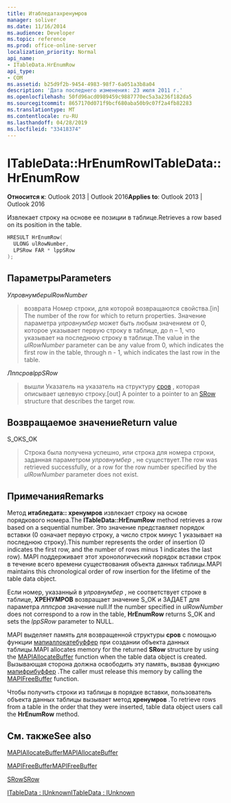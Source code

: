 ```yaml
---
title: Итабледатахренумров
manager: soliver
ms.date: 11/16/2014
ms.audience: Developer
ms.topic: reference
ms.prod: office-online-server
localization_priority: Normal
api_name:
- ITableData.HrEnumRow
api_type:
- COM
ms.assetid: b25d9f2b-9454-4983-98f7-6a051a3b8a04
description: 'Дата последнего изменения: 23 июля 2011 г.'
ms.openlocfilehash: 50fd96acd0989459c9887770ec5a3a236f182da5
ms.sourcegitcommit: 8657170d071f9bcf680aba50b9c07f2a4fb82283
ms.translationtype: MT
ms.contentlocale: ru-RU
ms.lasthandoff: 04/28/2019
ms.locfileid: "33418374"
---
```

# <a name="itabledatahrenumrow"></a><span data-ttu-id="2091c-103">ITableData::HrEnumRow</span><span class="sxs-lookup"><span data-stu-id="2091c-103">ITableData::HrEnumRow</span></span>

  
  
<span data-ttu-id="2091c-104">**Относится к**: Outlook 2013 | Outlook 2016</span><span class="sxs-lookup"><span data-stu-id="2091c-104">**Applies to**: Outlook 2013 | Outlook 2016</span></span> 
  
<span data-ttu-id="2091c-105">Извлекает строку на основе ее позиции в таблице.</span><span class="sxs-lookup"><span data-stu-id="2091c-105">Retrieves a row based on its position in the table.</span></span> 
  
```cpp
HRESULT HrEnumRow(
  ULONG ulRowNumber,
  LPSRow FAR * lppSRow
);
```

## <a name="parameters"></a><span data-ttu-id="2091c-106">Параметры</span><span class="sxs-lookup"><span data-stu-id="2091c-106">Parameters</span></span>

 <span data-ttu-id="2091c-107">_Улровнумбер_</span><span class="sxs-lookup"><span data-stu-id="2091c-107">_ulRowNumber_</span></span>
  
> <span data-ttu-id="2091c-108">возврата Номер строки, для которой возвращаются свойства.</span><span class="sxs-lookup"><span data-stu-id="2091c-108">[in] The number of the row for which to return properties.</span></span> <span data-ttu-id="2091c-109">Значение параметра _улровнумбер_ может быть любым значением от 0, которое указывает первую строку в таблице, до n – 1, что указывает на последнюю строку в таблице.</span><span class="sxs-lookup"><span data-stu-id="2091c-109">The value in the  _ulRowNumber_ parameter can be any value from 0, which indicates the first row in the table, through n - 1, which indicates the last row in the table.</span></span> 
    
 <span data-ttu-id="2091c-110">_Лппсров_</span><span class="sxs-lookup"><span data-stu-id="2091c-110">_lppSRow_</span></span>
  
> <span data-ttu-id="2091c-111">вышли Указатель на указатель на структуру [сров](srow.md) , которая описывает целевую строку.</span><span class="sxs-lookup"><span data-stu-id="2091c-111">[out] A pointer to a pointer to an [SRow](srow.md) structure that describes the target row.</span></span> 
    
## <a name="return-value"></a><span data-ttu-id="2091c-112">Возвращаемое значение</span><span class="sxs-lookup"><span data-stu-id="2091c-112">Return value</span></span>

<span data-ttu-id="2091c-113">S_OK</span><span class="sxs-lookup"><span data-stu-id="2091c-113">S_OK</span></span> 
  
> <span data-ttu-id="2091c-114">Строка была получена успешно, или строка для номера строки, заданная параметром _улровнумбер_ , не существует.</span><span class="sxs-lookup"><span data-stu-id="2091c-114">The row was retrieved successfully, or a row for the row number specified by the  _ulRowNumber_ parameter does not exist.</span></span> 
    
## <a name="remarks"></a><span data-ttu-id="2091c-115">Примечания</span><span class="sxs-lookup"><span data-stu-id="2091c-115">Remarks</span></span>

<span data-ttu-id="2091c-116">Метод **итабледата:: хренумров** извлекает строку на основе порядкового номера.</span><span class="sxs-lookup"><span data-stu-id="2091c-116">The **ITableData::HrEnumRow** method retrieves a row based on a sequential number.</span></span> <span data-ttu-id="2091c-117">Это значение представляет порядок вставки (0 означает первую строку, а число строк минус 1 указывает на последнюю строку).</span><span class="sxs-lookup"><span data-stu-id="2091c-117">This number represents the order of insertion (0 indicates the first row, and the number of rows minus 1 indicates the last row).</span></span> <span data-ttu-id="2091c-118">MAPI поддерживает этот хронологический порядок вставки строк в течение всего времени существования объекта данных таблицы.</span><span class="sxs-lookup"><span data-stu-id="2091c-118">MAPI maintains this chronological order of row insertion for the lifetime of the table data object.</span></span> 
  
<span data-ttu-id="2091c-119">Если номер, указанный в _улровнумбер_ , не соответствует строке в таблице, **ХРЕНУМРОВ** возвращает значение S_OK и ЗАДАЕТ для параметра _лппсров_ значение null.</span><span class="sxs-lookup"><span data-stu-id="2091c-119">If the number specified in  _ulRowNumber_ does not correspond to a row in the table, **HrEnumRow** returns S_OK and sets the  _lppSRow_ parameter to NULL.</span></span> 
  
<span data-ttu-id="2091c-120">MAPI выделяет память для возвращенной структуры **сров** с помощью функции [мапиаллокатебуффер](mapiallocatebuffer.md) при создании объекта данных таблицы.</span><span class="sxs-lookup"><span data-stu-id="2091c-120">MAPI allocates memory for the returned **SRow** structure by using the [MAPIAllocateBuffer](mapiallocatebuffer.md) function when the table data object is created.</span></span> <span data-ttu-id="2091c-121">Вызывающая сторона должна освободить эту память, вызвав функцию [мапифрибуффер](mapifreebuffer.md) .</span><span class="sxs-lookup"><span data-stu-id="2091c-121">The caller must release this memory by calling the [MAPIFreeBuffer](mapifreebuffer.md) function.</span></span> 
  
<span data-ttu-id="2091c-122">Чтобы получить строки из таблицы в порядке вставки, пользователь объекта данных таблицы вызывает метод **хренумров** .</span><span class="sxs-lookup"><span data-stu-id="2091c-122">To retrieve rows from a table in the order that they were inserted, table data object users call the **HrEnumRow** method.</span></span> 
  
## <a name="see-also"></a><span data-ttu-id="2091c-123">См. также</span><span class="sxs-lookup"><span data-stu-id="2091c-123">See also</span></span>



[<span data-ttu-id="2091c-124">MAPIAllocateBuffer</span><span class="sxs-lookup"><span data-stu-id="2091c-124">MAPIAllocateBuffer</span></span>](mapiallocatebuffer.md)
  
[<span data-ttu-id="2091c-125">MAPIFreeBuffer</span><span class="sxs-lookup"><span data-stu-id="2091c-125">MAPIFreeBuffer</span></span>](mapifreebuffer.md)
  
[<span data-ttu-id="2091c-126">SRow</span><span class="sxs-lookup"><span data-stu-id="2091c-126">SRow</span></span>](srow.md)
  
[<span data-ttu-id="2091c-127">ITableData : IUnknown</span><span class="sxs-lookup"><span data-stu-id="2091c-127">ITableData : IUnknown</span></span>](itabledataiunknown.md)

